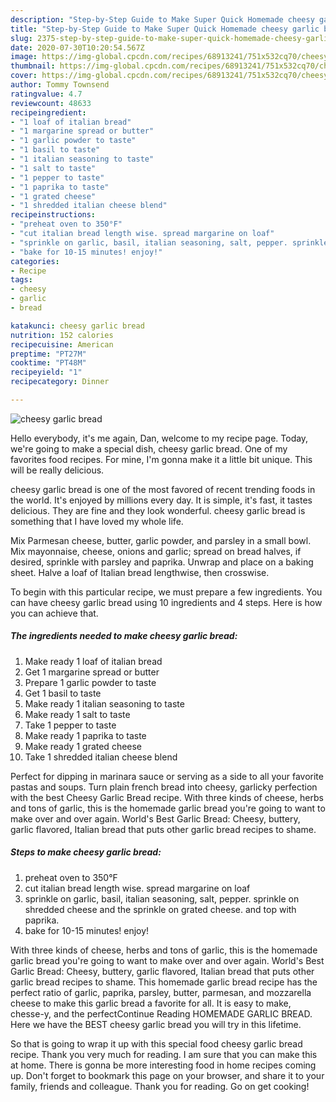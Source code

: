 ```yaml
---
description: "Step-by-Step Guide to Make Super Quick Homemade cheesy garlic bread"
title: "Step-by-Step Guide to Make Super Quick Homemade cheesy garlic bread"
slug: 2375-step-by-step-guide-to-make-super-quick-homemade-cheesy-garlic-bread
date: 2020-07-30T10:20:54.567Z
image: https://img-global.cpcdn.com/recipes/68913241/751x532cq70/cheesy-garlic-bread-recipe-main-photo.jpg
thumbnail: https://img-global.cpcdn.com/recipes/68913241/751x532cq70/cheesy-garlic-bread-recipe-main-photo.jpg
cover: https://img-global.cpcdn.com/recipes/68913241/751x532cq70/cheesy-garlic-bread-recipe-main-photo.jpg
author: Tommy Townsend
ratingvalue: 4.7
reviewcount: 48633
recipeingredient:
- "1 loaf of italian bread"
- "1 margarine spread or butter"
- "1 garlic powder to taste"
- "1 basil to taste"
- "1 italian seasoning to taste"
- "1 salt to taste"
- "1 pepper to taste"
- "1 paprika to taste"
- "1 grated cheese"
- "1 shredded italian cheese blend"
recipeinstructions:
- "preheat oven to 350°F"
- "cut italian bread length wise. spread margarine on loaf"
- "sprinkle on garlic, basil, italian seasoning, salt, pepper. sprinkle on shredded cheese and the sprinkle on grated cheese. and top with paprika."
- "bake for 10-15 minutes! enjoy!"
categories:
- Recipe
tags:
- cheesy
- garlic
- bread

katakunci: cheesy garlic bread 
nutrition: 152 calories
recipecuisine: American
preptime: "PT27M"
cooktime: "PT48M"
recipeyield: "1"
recipecategory: Dinner

---
```



![cheesy garlic bread](https://img-global.cpcdn.com/recipes/68913241/751x532cq70/cheesy-garlic-bread-recipe-main-photo.jpg)

Hello everybody, it's me again, Dan, welcome to my recipe page. Today, we're going to make a special dish, cheesy garlic bread. One of my favorites food recipes. For mine, I'm gonna make it a little bit unique. This will be really delicious.

cheesy garlic bread is one of the most favored of recent trending foods in the world. It's enjoyed by millions every day. It is simple, it's fast, it tastes delicious. They are fine and they look wonderful. cheesy garlic bread is something that I have loved my whole life.

Mix Parmesan cheese, butter, garlic powder, and parsley in a small bowl. Mix mayonnaise, cheese, onions and garlic; spread on bread halves, if desired, sprinkle with parsley and paprika. Unwrap and place on a baking sheet. Halve a loaf of Italian bread lengthwise, then crosswise.


To begin with this particular recipe, we must prepare a few ingredients. You can have cheesy garlic bread using 10 ingredients and 4 steps. Here is how you can achieve that.

<!--inarticleads1-->

##### The ingredients needed to make cheesy garlic bread:

1. Make ready 1 loaf of italian bread
1. Get 1 margarine spread or butter
1. Prepare 1 garlic powder to taste
1. Get 1 basil to taste
1. Make ready 1 italian seasoning to taste
1. Make ready 1 salt to taste
1. Take 1 pepper to taste
1. Make ready 1 paprika to taste
1. Make ready 1 grated cheese
1. Take 1 shredded italian cheese blend


Perfect for dipping in marinara sauce or serving as a side to all your favorite pastas and soups. Turn plain french bread into cheesy, garlicky perfection with the best Cheesy Garlic Bread recipe. With three kinds of cheese, herbs and tons of garlic, this is the homemade garlic bread you&#39;re going to want to make over and over again. World&#39;s Best Garlic Bread: Cheesy, buttery, garlic flavored, Italian bread that puts other garlic bread recipes to shame. 

<!--inarticleads2-->

##### Steps to make cheesy garlic bread:

1. preheat oven to 350°F
1. cut italian bread length wise. spread margarine on loaf
1. sprinkle on garlic, basil, italian seasoning, salt, pepper. sprinkle on shredded cheese and the sprinkle on grated cheese. and top with paprika.
1. bake for 10-15 minutes! enjoy!


With three kinds of cheese, herbs and tons of garlic, this is the homemade garlic bread you&#39;re going to want to make over and over again. World&#39;s Best Garlic Bread: Cheesy, buttery, garlic flavored, Italian bread that puts other garlic bread recipes to shame. This homemade garlic bread recipe has the perfect ratio of garlic, paprika, parsley, butter, parmesan, and mozzarella cheese to make this garlic bread a favorite for all. It is easy to make, chesse-y, and the perfectContinue Reading HOMEMADE GARLIC BREAD. Here we have the BEST cheesy garlic bread you will try in this lifetime. 

So that is going to wrap it up with this special food cheesy garlic bread recipe. Thank you very much for reading. I am sure that you can make this at home. There is gonna be more interesting food in home recipes coming up. Don't forget to bookmark this page on your browser, and share it to your family, friends and colleague. Thank you for reading. Go on get cooking!
